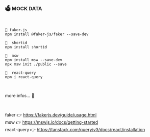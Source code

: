 ### 🗳️ MOCK DATA

<br />

```
📌 faker.js
npm install @faker-js/faker --save-dev

📌  shortid
npm install shortid

📌  msw
npm install msw --save-dev
npx msw init ./public --save

📌  react-query
npm i react-query

```

<br />

more infos... 👀 <br />

<br />

faker 👉 https://fakerjs.dev/guide/usage.html <br />
msw 👉 https://mswjs.io/docs/getting-started <br />
react-query 👉 https://tanstack.com/query/v3/docs/react/installation <br />
